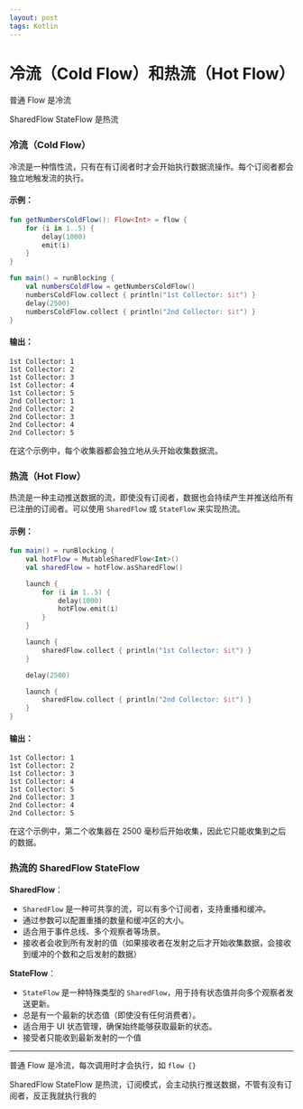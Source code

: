```yaml
---
layout: post
tags: Kotlin
---
```


# 冷流（Cold Flow）和热流（Hot Flow）

普通 Flow 是冷流

SharedFlow StateFlow 是热流

### 冷流（Cold Flow）

冷流是一种惰性流，只有在有订阅者时才会开始执行数据流操作。每个订阅者都会独立地触发流的执行。

#### 示例：
```kotlin
fun getNumbersColdFlow(): Flow<Int> = flow {
    for (i in 1..5) {
        delay(1000)
        emit(i)
    }
}

fun main() = runBlocking {
    val numbersColdFlow = getNumbersColdFlow()
    numbersColdFlow.collect { println("1st Collector: $it") }
    delay(2500)
    numbersColdFlow.collect { println("2nd Collector: $it") }
}
```

#### 输出：
```
1st Collector: 1
1st Collector: 2
1st Collector: 3
1st Collector: 4
1st Collector: 5
2nd Collector: 1
2nd Collector: 2
2nd Collector: 3
2nd Collector: 4
2nd Collector: 5
```

在这个示例中，每个收集器都会独立地从头开始收集数据流。

### 热流（Hot Flow）

热流是一种主动推送数据的流，即使没有订阅者，数据也会持续产生并推送给所有已注册的订阅者。可以使用 `SharedFlow` 或 `StateFlow` 来实现热流。

#### 示例：
```kotlin
fun main() = runBlocking {
    val hotFlow = MutableSharedFlow<Int>()
    val sharedFlow = hotFlow.asSharedFlow()

    launch {
        for (i in 1..5) {
            delay(1000)
            hotFlow.emit(i)
        }
    }

    launch {
        sharedFlow.collect { println("1st Collector: $it") }
    }

    delay(2500)

    launch {
        sharedFlow.collect { println("2nd Collector: $it") }
    }
}
```

#### 输出：
```
1st Collector: 1
1st Collector: 2
1st Collector: 3
1st Collector: 4
1st Collector: 5
2nd Collector: 3
2nd Collector: 4
2nd Collector: 5
```

在这个示例中，第二个收集器在 2500 毫秒后开始收集，因此它只能收集到之后的数据。

### 热流的 SharedFlow StateFlow

**SharedFlow**：
   - `SharedFlow` 是一种可共享的流，可以有多个订阅者，支持重播和缓冲。
   - 通过参数可以配置重播的数量和缓冲区的大小。
   - 适合用于事件总线、多个观察者等场景。
   - 接收者会收到所有发射的值（如果接收者在发射之后才开始收集数据，会接收到缓冲的个数和之后发射的数据）

**StateFlow**：
   - `StateFlow` 是一种特殊类型的 `SharedFlow`，用于持有状态值并向多个观察者发送更新。
   - 总是有一个最新的状态值（即使没有任何消费者）。
   - 适合用于 UI 状态管理，确保始终能够获取最新的状态。
   - 接受者只能收到最新发射的一个值

---

普通 Flow 是冷流，每次调用时才会执行，如 `flow {}`

SharedFlow StateFlow 是热流，订阅模式，会主动执行推送数据，不管有没有订阅者，反正我就执行我的
